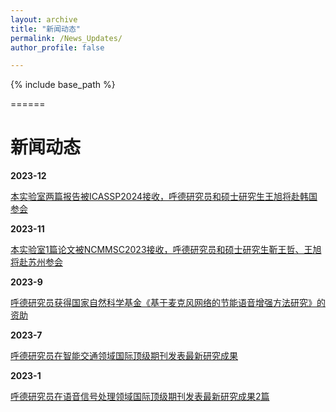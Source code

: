 ```yaml
---
layout: archive
title: "新闻动态"
permalink: /News_Updates/
author_profile: false

---
```


{% include base_path %}


======
# 新闻动态


**2023-12** 

[本实验室两篇报告被ICASSP2024接收，呼德研究员和硕士研究生王旭将赴韩国参会](/News_Updates/2023_12/)


**2023-11** 

[本实验室1篇论文被NCMMSC2023接收，呼德研究员和硕士研究生靳王哲、王旭将赴苏州参会](/News_Updates/2023_11/)


**2023-9** 

[呼德研究员获得国家自然科学基金《基于麦克风网络的节能语音增强方法研究》的资助](/News_Updates/2023_9/)

**2023-7** 

[呼德研究员在智能交通领域国际顶级期刊发表最新研究成果](/News_Updates/2023_7/)


**2023-1** 

[呼德研究员在语音信号处理领域国际顶级期刊发表最新研究成果2篇](/News_Updates/2023_1/)
